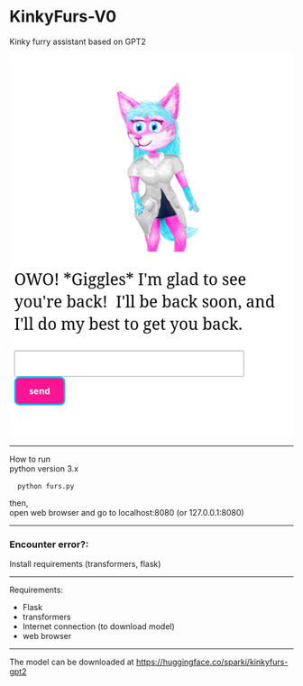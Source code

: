 # KinkyFurs-V0
Kinky furry assistant based on GPT2
                                    
![alt text](https://raw.githubusercontent.com/nuttanon211211/KinkyFurs-V0/main/screenshot.png)
                                             

------------------------------

How to run<br>
python version 3.x
      
      python furs.py       
then,  
open web browser and go to localhost:8080 (or 127.0.0.1:8080)
      
------------------------------

### Encounter error?:
Install requirements (transformers, flask)

------------------------------

Requirements:
- Flask
- transformers
- Internet connection (to download model)
- web browser

------------------------------


The model can be downloaded at https://huggingface.co/sparki/kinkyfurs-gpt2
